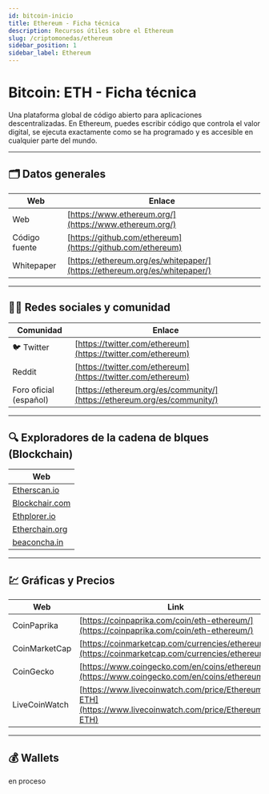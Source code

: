 ```yaml
---
id: bitcoin-inicio
title: Ethereum - Ficha técnica
description: Recursos útiles sobre el Ethereum
slug: /criptomonedas/ethereum
sidebar_position: 1
sidebar_label: Ethereum
---
```


# Bitcoin: ETH - Ficha técnica
Una plataforma global de código abierto para aplicaciones descentralizadas. En Ethereum, puedes escribir código que controla el valor digital, se ejecuta exactamente como se ha programado y es accesible en cualquier parte del mundo.

----

## 🗂️ Datos generales

| Web           | Enlace                                                                   |
| ------------- | ------------------------------------------------------------------------ |
| Web           | [https://www.ethereum.org/](https://www.ethereum.org/)                   |
| Código fuente | [https://github.com/ethereum](https://github.com/ethereum)               |
| Whitepaper    | [https://ethereum.org/es/whitepaper/](https://ethereum.org/es/whitepaper/)       |

----

## 🙋‍♀️ Redes sociales y comunidad

| Comunidad              | Enlace                                                                   |
| ---------------------  | ------------------------------------------------------------------------ |
| :bird: Twitter         | [https://twitter.com/ethereum](https://twitter.com/ethereum)             |
| Reddit                 | [https://twitter.com/ethereum](https://twitter.com/ethereum)             |
| Foro oficial (español) | [https://ethereum.org/es/community/](https://ethereum.org/es/community/) |

----

## 🔍 Exploradores de la cadena de blques (Blockchain)

| Web                                              |
| ------------------------------------------------- |
| [Etherscan.io](https://etherscan.io)              |
| [Blockchair.com](https://blockchair.com/ethereum) |
| [Ethplorer.io](https://ethplorer.io)              |
| [Etherchain.org](https://etherchain.org)          |
| [beaconcha.in](https://beaconcha.in)              |

----

## 💹 Gráficas y Precios

| Web           | Link                                                                                                 |
| ------------- | ---------------------------------------------------------------------------------------------------- |
| CoinPaprika   | [https://coinpaprika.com/coin/eth-ethereum/](https://coinpaprika.com/coin/eth-ethereum/)             |
| CoinMarketCap | [https://coinmarketcap.com/currencies/ethereum/](https://coinmarketcap.com/currencies/ethereum/)     |
| CoinGecko     | [https://www.coingecko.com/en/coins/ethereum](https://www.coingecko.com/en/coins/ethereum)           |
| LiveCoinWatch | [https://www.livecoinwatch.com/price/Ethereum-ETH](https://www.livecoinwatch.com/price/Ethereum-ETH) |

----

## :moneybag: Wallets

en proceso
